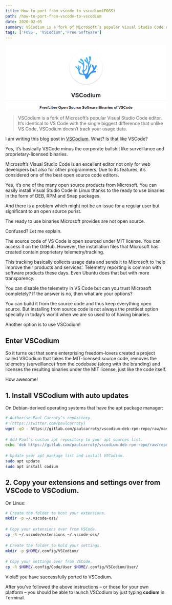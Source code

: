 ```yaml
---
title: How to port from vscode to vscodium(FOSS)
path: /how-to-port-from-vscode-to-vscodium
date: 2020-02-05
summary: VSCodium is a fork of Microsoft’s popular Visual Studio Code editor. It’s identical to VS Code with the single biggest difference that unlike VS Code, VSCodium doesn’t track your usage data.
tags: ['FOSS', 'VSCodium','Free Software']
---
```


![background](./images/vscodium.png)

>VSCodium is a fork of Microsoft’s popular Visual Studio Code editor. It’s identical to VS Code with the single biggest difference that unlike VS Code, VSCodium doesn’t track your usage data.

I am writing this blog post in [VSCodium](https://github.com/VScodium). What? Is that like VSCode?

Yes, it’s basically VSCode minus the corporate bullshit like surveillance and proprietary-licensed binaries.

Microsoft’s Visual Studio Code is an excellent editor not only for web developers but also for other programmers. Due to its features, it’s considered one of the best open source code editors.

Yes, it’s one of the many open source products from Microsoft. You can easily install Visual Studio Code in Linux thanks to the ready to use binaries in the form of DEB, RPM and Snap packages.

And there is a problem which might not be an issue for a regular user but significant to an open source purist.

The ready to use binaries Microsoft provides are not open source.

Confused? Let me explain.

The source code of VS Code is open sourced under MIT license. You can access it on the GitHub. However, the installation files that Microsoft has created contain proprietary telemetry/tracking.

This tracking basically collects usage data and sends it to Microsoft to ‘help improve their products and services’. Telemetry reporting is common with software products these days. Even Ubuntu does that but with more transparency.

You can disable the telemetry in VS Code but can you trust Microsoft completely? If the answer is no, then what are your options?

You can build it from the source code and thus keep everything open source. But installing from source code is not always the prettiest option specially in today’s world when we are so used to of having binaries.

Another option is to use VSCodium!

## Enter VSCodium

So it turns out that some enterprising freedom-lovers created a project called VSCodium that takes the MIT-licensed source code, removes the telemetry (surveillance) from the codebase (along with the branding) and licenses the resulting binaries under the MIT license, just like the code itself.

How awesome!

## 1. **Install VSCodium with auto updates**

On Debian-derived operating systems that have the apt package manager:

```sh
# Authorise Paul Carroty’s repository.
# (https://twitter.com/paulcarroty)
wget -qO - https://gitlab.com/paulcarroty/vscodium-deb-rpm-repo/raw/master/pub.gpg | sudo apt-key add -

# Add Paul’s custom apt repository to your apt sources list.
echo 'deb https://gitlab.com/paulcarroty/vscodium-deb-rpm-repo/raw/repos/debs/ vscodium main' | sudo tee --append /etc/apt/sources.list

# Update your apt package list and install VSCodium.
sudo apt update
sudo apt install codium
```

## 2. **Copy your extensions and settings over from VSCode to VSCodium.**

On Linux:

```sh
# Create the folder to host your extensions.
mkdir -p ~/.vscode-oss/

# Copy your extensions over from VSCode.
cp -R ~/.vscode/extensions ~/.vscode-oss/

# Create the folder to hold your settings.
mkdir -p $HOME/.config/VSCodium/

# Copy your settings over from VSCode.
cp -R $HOME/.config/Code/User $HOME/.config/VSCodium/User/
```

Viola!! you have successfully ported to VSCodium.

After you’ve followed the above instructions – or those for your own platform – you should be able to launch VSCodium by just typing **codium** in Terminal.
